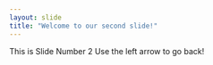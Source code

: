 ```yaml
---
layout: slide
title: "Welcome to our second slide!"
---
```

This is Slide Number 2
Use the left arrow to go back!
